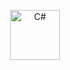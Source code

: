 <p align="center">
  <img src="https://cdn.jsdelivr.net/gh/devicons/devicon/icons/csharp/csharp-original.svg" 
       alt="C#" width="80" height="80" />
</p>
